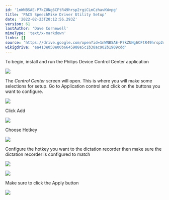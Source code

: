 ```yaml
---
id: '1nWNBSAE-P7kZUNg6CFtR49hrsp2rgiCLmCzhavKWvpg'
title: 'PACS SpeechMike Driver Utility Setup'
date: '2022-02-23T20:12:56.293Z'
version: 61
lastAuthor: 'Dave Cornewell'
mimeType: 'text/x-markdown'
links: []
source: 'https://drive.google.com/open?id=1nWNBSAE-P7kZUNg6CFtR49hrsp2rgiCLmCzhavKWvpg'
wikigdrive: 'ea413e050e00b6645988e5c1b38ac902b1909cdd'
---
```

To begin, install and run the Philips Device Control Center application

![](../pacs-speechmike-driver-utility-setup.assets/692b0ac2c2035ef6414a0ee249a34639.png)


The *Control Center* screen will open. This is where you will make some selections for setup. Go to Application control and click on the buttons you want to configure.

![](../pacs-speechmike-driver-utility-setup.assets/3871d608be341e425930fb39f73355e6.png)




Click Add

![](../pacs-speechmike-driver-utility-setup.assets/ccb1e0017fba4c9a719ea0e49350d991.png)


Choose Hotkey

![](../pacs-speechmike-driver-utility-setup.assets/6ce2e252e17920f79369dfce065863d8.png)


Configure the hotkey you want to the dictation recorder then make sure the dictation recorder is configured to match

![](../pacs-speechmike-driver-utility-setup.assets/3c17973721b92cc825e480f31de38713.png)



![](../pacs-speechmike-driver-utility-setup.assets/aef3c26db1fa18904eed21802faaf785.png)



Make sure to click the Apply button

![](../pacs-speechmike-driver-utility-setup.assets/5e28184275ae52b6371a31acdea239c4.png)


